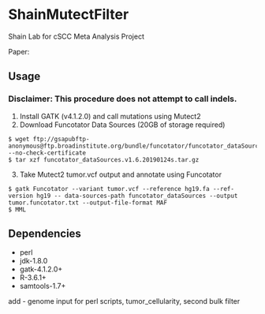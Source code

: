# ShainMutectFilter
Shain Lab for cSCC Meta Analysis Project

Paper: 

## Usage
### Disclaimer: This procedure does not attempt to call indels.

1. Install GATK (v4.1.2.0) and call mutations using Mutect2
2. Download Funcotator Data Sources (20GB of storage required)

``` 
$ wget ftp://gsapubftp-anonymous@ftp.broadinstitute.org/bundle/funcotator/funcotator_dataSources.v1.6.20190124s.tar.gz --no-check-certificate
$ tar xzf funcotator_dataSources.v1.6.20190124s.tar.gz
```
3. Take Mutect2 tumor.vcf output and annotate using Funcotator
```
$ gatk Funcotator --variant tumor.vcf --reference hg19.fa --ref-version hg19 -- data-sources-path funcotator_dataSources --output tumor.funcotator.txt --output-file-format MAF
$ MML

```

## Dependencies
* perl
* jdk-1.8.0
* gatk-4.1.2.0+
* R-3.6.1+
* samtools-1.7+

add - genome input for perl scripts, tumor_cellularity, second bulk filter
